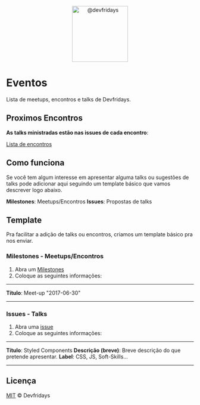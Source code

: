 <p align="center">
  <img alt="@devfridays" class="TableObject-item avatar" height="150" itemprop="image" src="https://avatars3.githubusercontent.com/u/29069952?v=3&amp;s=200" width="150">
</p>

# Eventos
Lista de meetups, encontros e talks de Devfridays.

## Proximos Encontros
**As talks ministradas estão nas issues de cada encontro**:

[Lista de encontros](https://github.com/devfridays/talks/milestones?direction=asc&sort=due_date&state=open) 

## Como funciona
Se você tem algum interesse em apresentar alguma talks ou sugestões de talks pode adicionar aqui seguindo um template básico que vamos descrever logo abaixo.

**Milestones**: Meetups/Encontros 
**Issues**: Propostas de talks

## Template

Pra facilitar a adição de talks ou encontros, criamos um template básico pra nos enviar.

### Milestones - Meetups/Encontros
1. Abra um [Milestones](https://github.com/devfridays/talks/milestones/new) 
2. Coloque as seguintes informações:
---
**Título**: Meet-up "2017-06-30"
* * *

### Issues - Talks
1. Abra uma [issue](https://github.com/devfridays/talks/issues/new) 
2. Coloque as seguintes informações:
---
**Título**: Styled Components
**Descrição (breve)**: Breve descrição do que pretende apresentar.
**Label**: CSS, JS, Soft-Skills...
* * *


## Licença

[MIT](LICENSE.md) &copy; Devfridays



